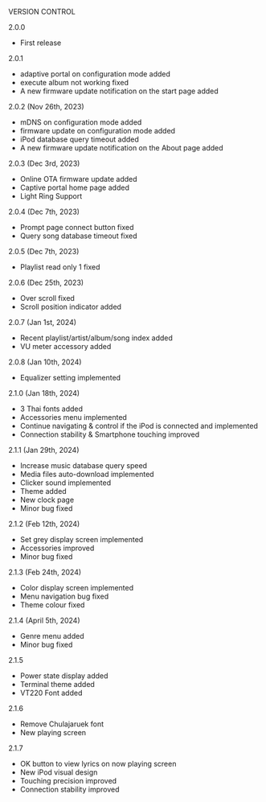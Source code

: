 VERSION CONTROL

2.0.0  
- First release  

2.0.1  
- adaptive portal on configuration mode added  
- execute album not working fixed  
- A new firmware update notification on the start page added  

2.0.2 (Nov 26th, 2023)
- mDNS on configuration mode added  
- firmware update on configuration mode added  
- iPod database query timeout added  
- A new firmware update notification on the About page added

2.0.3 (Dec 3rd, 2023)
- Online OTA firmware update added
- Captive portal home page added
- Light Ring Support

2.0.4 (Dec 7th, 2023)
- Prompt page connect button fixed
- Query song database timeout fixed

2.0.5 (Dec 7th, 2023)
- Playlist read only 1 fixed

2.0.6 (Dec 25th, 2023)
- Over scroll fixed
- Scroll position indicator added

2.0.7 (Jan 1st, 2024)
- Recent playlist/artist/album/song index added
- VU meter accessory added

2.0.8 (Jan 10th, 2024)
- Equalizer setting implemented 

2.1.0 (Jan 18th, 2024)
- 3 Thai fonts added
- Accessories menu implemented
- Continue navigating & control if the iPod is connected and implemented
- Connection stability & Smartphone touching improved

2.1.1 (Jan 29th, 2024)
- Increase music database query speed
- Media files auto-download implemented
- Clicker sound implemented
- Theme added
- New clock page
- Minor bug fixed
  
2.1.2 (Feb 12th, 2024)
- Set grey display screen implemented
- Accessories improved
- Minor bug fixed

2.1.3 (Feb 24th, 2024)
- Color display screen implemented
- Menu navigation bug fixed
- Theme colour fixed

2.1.4 (April 5th, 2024)
- Genre menu added
- Minor bug fixed

2.1.5
- Power state display added
- Terminal theme added
- VT220 Font added

2.1.6
- Remove Chulajaruek font
- New playing screen

2.1.7
- OK button to view lyrics on now playing screen
- New iPod visual design
- Touching precision improved
- Connection stability improved
